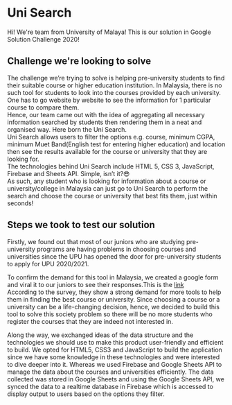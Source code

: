 # Uni Search #
Hi! We're team from University of Malaya! This is our solution in Google Solution Challenge 2020!

## Challenge we're looking to solve ##
The challenge we’re trying to solve is helping pre-university students to find their suitable course or higher education institution. In Malaysia, there is no such tool for students to look into the courses provided by each university. One has to go website by website to see the information for 1 particular course to compare them.    
Hence, our team came out with the idea of aggregating all necessary information searched by students then rendering them in a neat and organised way. Here born the Uni Search.    
Uni Search allows users to filter the options e.g. course, minimum CGPA, minimum Muet Band(English test for entering higher education) and location then see the results available for the course or university that they are looking for.    
The technologies behind Uni Search include HTML 5, CSS 3, JavaScript, Firebase and Sheets API. Simple, isn’t it?:sunglasses:      
As such, any student who is looking for information about a course or university/college in Malaysia can just go to Uni Search to perform the search and choose the course or university that best fits them, just within seconds! 
 
## Steps we took to test our solution ##
Firstly, we found out that most of our juniors who are studying pre-university programs are having problems in choosing courses and universities since the UPU has opened the door for pre-university students to apply for UPU 2020/2021. 
 
To confirm the demand for this tool in Malaysia, we created a google form and viral it to our juniors to see their responses.This is the [link](https://docs.google.com/spreadsheets/d/e/2PACX-1vRLnmC_4rTUSQnAs2e5fdJP9_D129BAEtBOA1f3khrGxssK-fwm5bC74Z2nVGTkuY4QZSVMII2-NfNB/pubhtml)    
According to the survey, they show a strong demand for more tools to help them in finding the best course or university. Since choosing a course or a university can be a life-changing decision, hence, we decided to build this tool to solve this society problem so there will be no more students who register the courses that they are indeed not interested in. 
 
Along the way, we exchanged ideas of the data structure and the technologies we should use to make this product user-friendly and efficient to build. We opted for HTML5, CSS3 and JavaScript to build the application since we have some knowledge in these technologies and were interested to dive deeper into it. Whereas we used Firebase and Google Sheets API to manage the data about the courses and universities efficiently. The data collected was stored in Google Sheets and using the Google Sheets API, we synced the data to a realtime database in Firebase which is accessed to display output to users based on the options they filter. 
 
